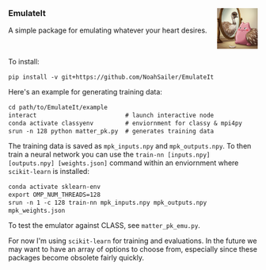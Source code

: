 <div style="display: flex; align-items: flex-start; gap: 20px; padding: 0; margin: 0;">
  <div style="display: block; padding: 0; margin: 0; align-self: flex-start">
    <h3 style="margin-top: 0; padding-top: 0;">EmulateIt</h3>
    <p>
      A simple package for emulating whatever your heart desires.
    </p>
  </div>
  <div style="width: 200px; height: auto; bject-fit: cover; display: block; flex: 1; justify-content: flex-start; padding: 0; margin: 0; align-self: flex-start">
    <img src="https://github.com/NoahSailer/EmulateIt/blob/main/figures/emuditto.png" style="width: 200px; margin-right: 16px; align-self: flex-start" />
  </div>
</div>

To install:
```
pip install -v git+https://github.com/NoahSailer/EmulateIt
```

Here's an example for generating training data:
```
cd path/to/EmulateIt/example
interact                         # launch interactive node
conda activate classyenv         # enviornment for classy & mpi4py
srun -n 128 python matter_pk.py  # generates training data
```
The training data is saved as `mpk_inputs.npy` and `mpk_outputs.npy`. To then train a neural network
you can use the `train-nn [inputs.npy] [outputs.npy] [weights.json]` command within an enviornment 
where `scikit-learn` is installed:
```
conda activate sklearn-env
export OMP_NUM_THREADS=128                                          
srun -n 1 -c 128 train-nn mpk_inputs.npy mpk_outputs.npy mpk_weights.json
```
To test the emulator against CLASS, see `matter_pk_emu.py`.



For now I'm using `scikit-learn` for training and evaluations. In the future we may want to have an 
array of options to choose from, especially since these packages become obsolete fairly quickly.
